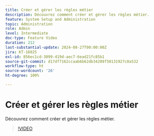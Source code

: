 ```yaml
---
title: Créer et gérer les règles métier
description: Découvrez comment créer et gérer les règles métier.
feature: System Setup and Administration
topic: Administration
role: Admin
level: Intermediate
doc-type: Feature Video
duration: 212
last-substantial-update: 2024-08-27T00:00:00Z
jira: KT-16025
exl-id: 856ec1cd-3099-419d-aec7-6ead21fc85b1
source-git-commit: d17df7162ccaab6b62db34209f50131927c0a532
workflow-type: ht
source-wordcount: '26'
ht-degree: 100%

---
```


# Créer et gérer les règles métier

Découvrez comment créer et gérer les règles métier.

>[!VIDEO](https://video.tv.adobe.com/v/3433105/?quality=12&learn=on&enablevpops)
